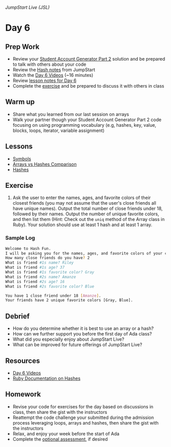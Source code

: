 _JumpStart Live (JSL)_

# Day 6

## Prep Work

* Review your [Student Account Generator Part 2](https://github.com/Ada-Developers-Academy/jump-start/blob/master/learning-to-code/hashes/assignments/account-generator-cont.md) solution and be prepared to talk with others about your code
* Review the [Hash notes](https://github.com/Ada-Developers-Academy/jump-start/tree/master/learning-to-code/hashes#hashes) from JumpStart
* Watch the [Day 6 Videos](https://adaacademy.hosted.panopto.com/Panopto/Pages/Sessions/List.aspx?folderID=1cdf49b7-a75f-434c-a140-8fbd3d344512) (~16 minutes)
* Review [lesson notes for Day 6](#lessons)
* Complete the [exercise](#exercise) and be prepared to discuss it with others in class

## Warm up

* Share what you learned from our last session on arrays
* Walk your partner though your Student Account Generator Part 2 code focusing on using programming vocabulary (e.g, hashes, key, value, blocks, loops, iterator, variable assignment)

## Lessons

* [Symbols](symbols.md)
* [Arrays vs Hashes Comparison](arrays_vs_hashes.md)
* [Hashes](hashes.md)

## Exercise

1. Ask the user to enter the names, ages, and favorite colors of their closest friends (you may not assume that the user's close friends all have unique names). Output the total number of close friends under 18, followed by their names. Output the number of unique favorite colors, and then list them (Hint: Check out the `uniq` method of the Array class in Ruby). Your solution should use at least 1 hash and at least 1 array.

### Sample Log

```bash
Welcome to Hash Fun.
I will be asking you for the names, ages, and favorite colors of your closest friends.
How many close friends do you have? 2
What is friend #1s name? Riley
What is friend #1s age? 37
What is friend #1s favorite color? Gray
What is friend #2s name? Amanze
What is friend #2s age? 16
What is friend #2s favorite color? Blue

You have 1 close friend under 18 [Amanze].
Your friends have 2 unique favorite colors [Gray, Blue].
```

## Debrief

* How do you determine whether it is best to use an array or a hash?
* How can we further support you before the first day of Ada class?
* What did you especially enjoy about JumpStart Live?
* What can be improved for future offerings of JumpStart Live?

## Resources

* [Day 6 Videos](https://adaacademy.hosted.panopto.com/Panopto/Pages/Sessions/List.aspx?folderID=1cdf49b7-a75f-434c-a140-8fbd3d344512)
* [Ruby Documentation on Hashes](http://ruby-doc.org/core-2.4.0/Hash.html)

## Homework

* Revise your code for exercises for the day based on discussions in class, then share the gist with the instructors
* Reattempt the code challenge your submitted during the admission process leveraging loops, arrays and hashes, then share the gist with the instructors
* Relax, and enjoy your week before the start of Ada
* Complete the [optional assessment](optional-assessment.md), if desired
